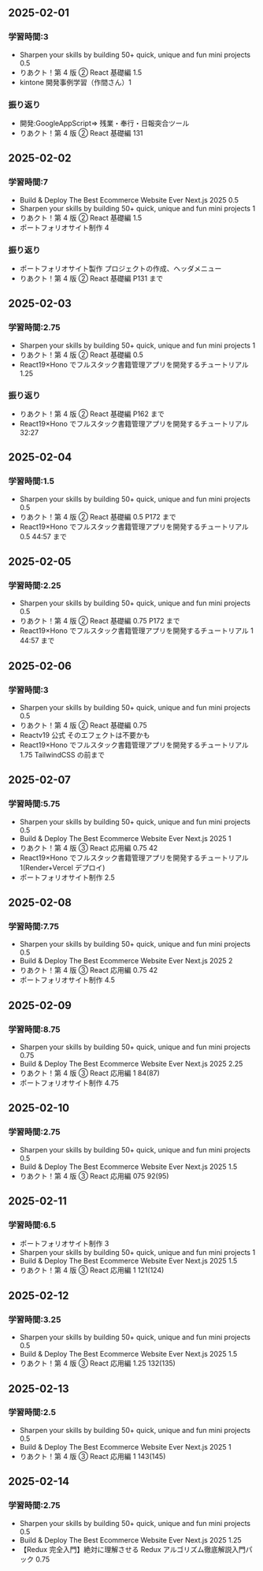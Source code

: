 ## 2025-02-01

### 学習時間:3

- Sharpen your skills by building 50+ quick, unique and fun mini projects 0.5
- りあクト！第 4 版 ② React 基礎編 1.5
- kintone 開発事例学習（作間さん）1

### 振り返り

- 開発:GoogleAppScript⇒ 残業・奉行・日報突合ツール
- りあクト！第 4 版 ② React 基礎編 131

## 2025-02-02

### 学習時間:7

- Build & Deploy The Best Ecommerce Website Ever Next.js 2025 0.5
- Sharpen your skills by building 50+ quick, unique and fun mini projects 1
- りあクト！第 4 版 ② React 基礎編 1.5
- ポートフォリオサイト制作 4

### 振り返り

- ポートフォリオサイト製作 プロジェクトの作成、ヘッダメニュー
- りあクト！第 4 版 ② React 基礎編 P131 まで

## 2025-02-03

### 学習時間:2.75

- Sharpen your skills by building 50+ quick, unique and fun mini projects 1
- りあクト！第 4 版 ② React 基礎編 0.5
- React19×Hono でフルスタック書籍管理アプリを開発するチュートリアル 1.25

### 振り返り

- りあクト！第 4 版 ② React 基礎編 P162 まで
- React19×Hono でフルスタック書籍管理アプリを開発するチュートリアル 32:27

## 2025-02-04

### 学習時間:1.5

- Sharpen your skills by building 50+ quick, unique and fun mini projects 0.5
- りあクト！第 4 版 ② React 基礎編 0.5 P172 まで
- React19×Hono でフルスタック書籍管理アプリを開発するチュートリアル 0.5 44:57 まで

## 2025-02-05

### 学習時間:2.25

- Sharpen your skills by building 50+ quick, unique and fun mini projects 0.5
- りあクト！第 4 版 ② React 基礎編 0.75 P172 まで
- React19×Hono でフルスタック書籍管理アプリを開発するチュートリアル 1 44:57 まで

## 2025-02-06

### 学習時間:3

- Sharpen your skills by building 50+ quick, unique and fun mini projects 0.5
- りあクト！第 4 版 ② React 基礎編 0.75
- Reactv19 公式 そのエフェクトは不要かも
- React19×Hono でフルスタック書籍管理アプリを開発するチュートリアル 1.75 TailwindCSS の前まで

## 2025-02-07

### 学習時間:5.75

- Sharpen your skills by building 50+ quick, unique and fun mini projects 0.5
- Build & Deploy The Best Ecommerce Website Ever Next.js 2025 1
- りあクト！第 4 版 ③ React 応用編 0.75 42
- React19×Hono でフルスタック書籍管理アプリを開発するチュートリアル 1(Render+Vercel デプロイ)
- ポートフォリオサイト制作 2.5

## 2025-02-08

### 学習時間:7.75

- Sharpen your skills by building 50+ quick, unique and fun mini projects 0.5
- Build & Deploy The Best Ecommerce Website Ever Next.js 2025 2
- りあクト！第 4 版 ③ React 応用編 0.75 42
- ポートフォリオサイト制作 4.5

## 2025-02-09

### 学習時間:8.75

- Sharpen your skills by building 50+ quick, unique and fun mini projects 0.75
- Build & Deploy The Best Ecommerce Website Ever Next.js 2025 2.25
- りあクト！第 4 版 ③ React 応用編 1 84(87)
- ポートフォリオサイト制作 4.75

## 2025-02-10

### 学習時間:2.75

- Sharpen your skills by building 50+ quick, unique and fun mini projects 0.5
- Build & Deploy The Best Ecommerce Website Ever Next.js 2025 1.5
- りあクト！第 4 版 ③ React 応用編 075 92(95)

## 2025-02-11

### 学習時間:6.5

- ポートフォリオサイト制作 3
- Sharpen your skills by building 50+ quick, unique and fun mini projects 1
- Build & Deploy The Best Ecommerce Website Ever Next.js 2025 1.5
- りあクト！第 4 版 ③ React 応用編 1 121(124)

## 2025-02-12

### 学習時間:3.25

- Sharpen your skills by building 50+ quick, unique and fun mini projects 0.5
- Build & Deploy The Best Ecommerce Website Ever Next.js 2025 1.5
- りあクト！第 4 版 ③ React 応用編 1.25 132(135)

## 2025-02-13

### 学習時間:2.5

- Sharpen your skills by building 50+ quick, unique and fun mini projects 0.5
- Build & Deploy The Best Ecommerce Website Ever Next.js 2025 1
- りあクト！第 4 版 ③ React 応用編 1 143(145)

## 2025-02-14

### 学習時間:2.75

- Sharpen your skills by building 50+ quick, unique and fun mini projects 0.5
- Build & Deploy The Best Ecommerce Website Ever Next.js 2025 1.25
- 【Redux 完全入門】絶対に理解させる Redux アルゴリズム徹底解説入門パック 0.75
